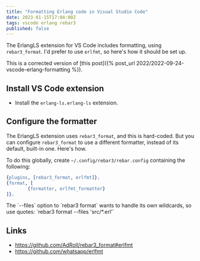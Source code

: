 ```yaml
---
title: "Formatting Erlang code in Visual Studio Code"
date: 2023-01-15T17:04:00Z
tags: vscode erlang rebar3
published: false
---
```


The ErlangLS extension for VS Code includes formatting, using `rebar3_format`. I'd prefer to use `erlfmt`, so here's how it should be set up.

<div class="callout callout-info" markdown="span">
This is a corrected version of [this post]({% post_url 2022/2022-09-24-vscode-erlang-formatting %}).
</div>

## Install VS Code extension

- Install the `erlang-ls.erlang-ls` extension.

## Configure the formatter

The ErlangLS extension uses `rebar3_format`, and this is hard-coded. But you can configure `rebar3_format` to use a
different formatter, instead of its default, built-in one. Here's how.

To do this globally, create `~/.config/rebar3/rebar.config` containing the following:

```erlang
{plugins, [rebar3_format, erlfmt]}.
{format, [
        {formatter, erlfmt_formatter}
]}.
```

<div class="callout callout-warning" markdown="span">
The `--files` option to `rebar3 format` wants to handle its own wildcards, so use quotes: `rebar3 format --files 'src/*.erl'`
</div>

## Links

- <https://github.com/AdRoll/rebar3_format#erlfmt>
- <https://github.com/whatsapp/erlfmt>
